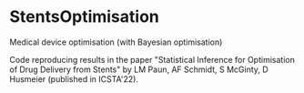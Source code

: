 # StentsOptimisation
Medical device optimisation (with Bayesian optimisation)

Code reproducing results in the paper "Statistical Inference for Optimisation of Drug Delivery from Stents" by LM Paun, AF Schmidt, S McGinty, D Husmeier (published in ICSTA'22).
